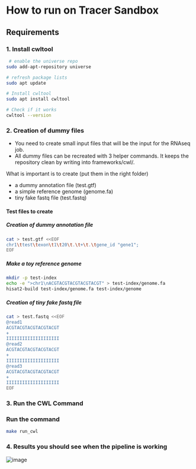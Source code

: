 # How to run on Tracer Sandbox

## Requirements 
### 1. Install cwltool 
```bash
 # enable the universe repo
sudo add-apt-repository universe         

# refresh package lists
sudo apt update                       

# Install cwltool
sudo apt install cwltool

# Check if it works
cwltool --version
```


### 2. Creation of dummy files
- You need to create small input files that will be the input for the RNAseq job. 
- All dummy files can be recreated with 3 helper commands.  It keeps the repository clean by writing into frameworks/cwl/.


What is important is to create (put them in the right folder)
- a dummy annotation file (test.gtf)
- a simple reference genome (genome.fa)
- tiny fake fastq file (test.fastq)

#### Test files to create 
##### Creation of dummy annotation file
```bash
cat > test.gtf <<EOF
chr1\ttest\texon\t1\t20\t.\t+\t.\tgene_id "gene1";
EOF
```

##### Make a toy reference genome
```bash
mkdir -p test-index
echo -e ">chr1\nACGTACGTACGTACGTACGT" > test-index/genome.fa
hisat2-build test-index/genome.fa test-index/genome
```

##### Creation of tiny fake fastq file
```bash
cat > test.fastq <<EOF
@read1
ACGTACGTACGTACGTACGT
+
IIIIIIIIIIIIIIIIIIII
@read2
ACGTACGTACGTACGTACGT
+
IIIIIIIIIIIIIIIIIIII
@read3
ACGTACGTACGTACGTACGT
+
IIIIIIIIIIIIIIIIIIII
EOF
```

### 3. Run the CWL Command
### Run the command 
```bash
make run_cwl
```

### 4. Results you should see when the pipeline is working
![image](https://github.com/user-attachments/assets/bf391ef8-f056-4965-897c-d8d06200d4c3)


